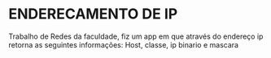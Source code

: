 # ENDERECAMENTO DE IP

Trabalho de Redes da faculdade, fiz um app em que através do endereço ip retorna as seguintes informações: Host, classe, ip binario e mascara
